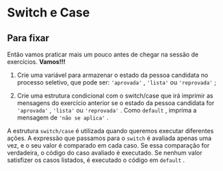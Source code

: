 # Switch e Case

## Para fixar

Então vamos praticar mais um pouco antes de chegar na sessão de exercícios. 
__Vamos!!!__

1. Crie uma variável para armazenar o estado da pessoa candidata no processo seletivo, que pode ser: ```'aprovada'``` , ```'lista'``` ou ```'reprovada'``` ;

2. Crie uma estrutura condicional com o switch/case que irá imprimir as mensagens do exercício anterior se o estado da pessoa candidata for ```'aprovada'``` , ```'lista'``` ou ```'reprovada'``` . 
Como ```default``` , imprima a mensagem de ```'não se aplica'``` .

A estrutura ```switch/case``` é utilizada quando queremos executar diferentes ações. A expressão que passamos para o ```switch``` é avaliada apenas uma vez, e o seu valor é comparado em cada caso. Se essa comparação for verdadeira, o código do caso avaliado é executado. Se nenhum valor satisfizer os casos listados, é executado o código em ```default``` .